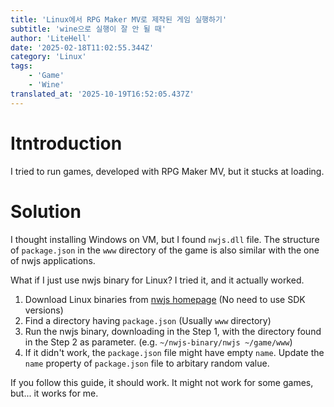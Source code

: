 ```yaml
---
title: 'Linux에서 RPG Maker MV로 제작된 게임 실행하기'
subtitle: 'wine으로 실행이 잘 안 될 때'
author: 'LiteHell'
date: '2025-02-18T11:02:55.344Z'
category: 'Linux'
tags:
    - 'Game'
    - 'Wine'
translated_at: '2025-10-19T16:52:05.437Z'
---
```

# Itntroduction
I tried to run games, developed with RPG Maker MV, but it stucks at loading.

# Solution
I thought installing Windows on VM, but I found `nwjs.dll` file. The structure of `package.json` in the `www` directory of the game is also similar with the one of nwjs applications.

What if I just use nwjs binary for Linux? I tried it, and it actually worked.

1. Download Linux binaries from [nwjs homepage](https://nwjs.io/) (No need to use SDK versions)
1. Find a directory having `package.json` (Usually `www` directory)
1. Run the nwjs binary, downloading in the Step 1, with the directory found in the Step 2 as parameter. (e.g. `~/nwjs-binary/nwjs ~/game/www`)
1. If it didn't work, the `package.json` file might have empty `name`. Update the `name` property of `package.json` file to arbitary random value.

If you follow this guide, it should work. It might not work for some games, but... it works for me.